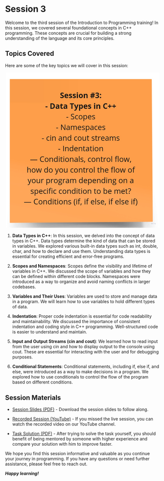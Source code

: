 # Session 3

Welcome to the third session of the Introduction to Programming training! In this session, we covered several foundational concepts in C++ programming. These concepts are crucial for building a strong understanding of the language and its core principles.


## Topics Covered

Here are some of the key topics we will cover in this session:

![contents](session-3-content.jpg)

1. **Data Types in C++**: In this session, we delved into the concept of data types in C++. Data types determine the kind of data that can be stored in variables. We explored various built-in data types such as int, double, char, and how to declare and use them. Understanding data types is essential for creating efficient and error-free programs.

2. **Scopes and Namespaces**: Scopes define the visibility and lifetime of variables in C++. We discussed the scope of variables and how they can be defined within different code blocks. Namespaces were introduced as a way to organize and avoid naming conflicts in larger codebases.

3. **Variables and Their Uses**: Variables are used to store and manage data in a program. We will learn how to use variables to hold different types of data.

4. **Indentation**: Proper code indentation is essential for code readability and maintainability. We discussed the importance of consistent indentation and coding style in C++ programming. Well-structured code is easier to understand and maintain.

5. **Input and Output Streams (cin and cout)**: We learned how to read input from the user using cin and how to display output to the console using cout. These are essential for interacting with the user and for debugging purposes.

6. **Conditional Statements**: Conditional statements, including if, else if, and else, were introduced as a way to make decisions in a program. We explored how to use conditionals to control the flow of the program based on different conditions.

## Session Materials

- [Session Slides (PDF)](session-3-slides.pdf) - Download the session slides to follow along.

- [Recorded Session (YouTube)](https://youtu.be/kiBbmZsHQQ4?si=_pu4xv0H3fc2eO7f) - If you missed the live session, you can watch the recorded video on our YouTube channel.

- [Task Solution (PDF)](session-3-task-solution/) - After trying to solve the task yourself, you should benefit of being mentored by someone with higher experience and compare your solution with him to improve faster.

We hope you find this session informative and valuable as you continue your journey in programming. If you have any questions or need further assistance, please feel free to reach out.

***Happy learning!***
